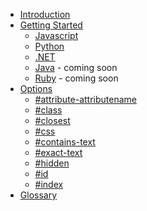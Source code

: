 * [Introduction](readme.md)
* [Getting Started](getting-started/index.md)
  * [Javascript](getting-started/javascript.md)
  * [Python](getting-started/python.md)
  * [.NET](getting-started/dotnet.md)
  * [Java](getting-started/java.md) - coming soon
  * [Ruby](getting-started/ruby.md) - coming soon
* [Options](options/index.md)
   * [#attribute-attributename](options/attribute-attributename.md)
   * [#class](options/class.md)
   * [#closest](options/closest.md)
   * [#css](options/css.md)
   * [#contains-text](options/contains-text.md)
   * [#exact-text](options/exact-text.md)
   * [#hidden](options/hidden.md)
   * [#id](options/id.md)
   * [#index](options/glance-index.md)
* [Glossary](glossary.md)